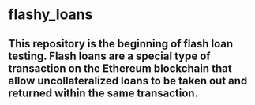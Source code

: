﻿# flashy_loans
## This repository is the beginning of flash loan testing. Flash loans are a special type of transaction on the Ethereum blockchain that allow uncollateralized loans to be taken out and returned within the same transaction. 
